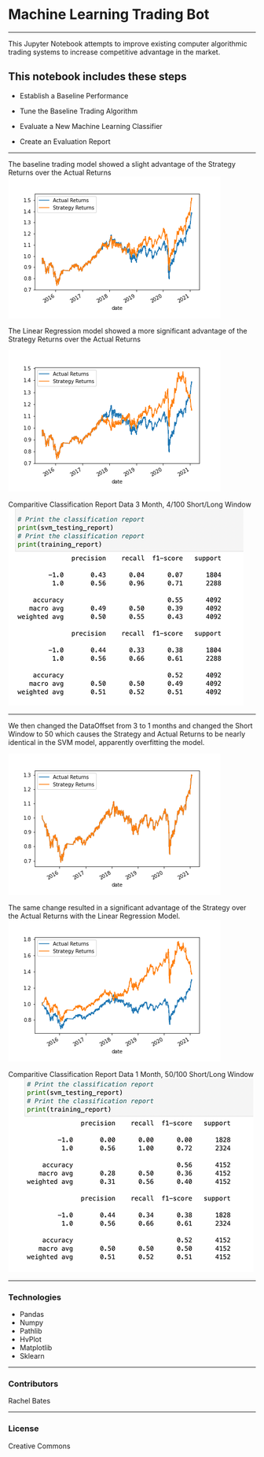 # Machine Learning Trading Bot

---
This Jupyter Notebook attempts to improve existing computer algorithmic trading systems to increase competitive advantage in the market. 

## This notebook includes these steps

* Establish a Baseline Performance

* Tune the Baseline Trading Algorithm

* Evaluate a New Machine Learning Classifier

* Create an Evaluation Report

---

The baseline trading model showed a slight advantage of the Strategy Returns over the Actual Returns<br>
![SVM Model with a 3 Month DataOffset and 4/100 Short/Long Window](Images/SVCreturns_4_100_3m.png)<br>


The Linear Regression model showed a more significant advantage of the Strategy Returns over the Actual Returns<br>

![LinearRegression Model with a 3 Month DataOffset and 4/100 Short/Long Window](Images/LR_3m_returns.png)<br>


Comparitive Classification Report Data 3 Month, 4/100 Short/Long Window<br>
![Comparitive Classification Report Data](Images/Classification_4_100_3m.png)<br>


---

We then changed the DataOffset from 3 to 1 months and changed the Short Window to 50 which causes the Strategy and Actual Returns to be nearly identical in the SVM model, apparently overfitting the model.<br>

![SVM Model with a 1 Month DataOffset and 50/100 Short/Long Window](Images/SVCreturns_50_100_1m.png)<br>

The same change resulted in a significant advantage of the Strategy over the Actual Returns with the Linear Regression Model.<br>
![LinearRegression Model with a 1 Month DataOffset and a 50/100 Short/Long Window](Images/LR_1m_returns.png)<br>

Comparitive Classification Report Data 1 Month, 50/100 Short/Long Window<br>
![Comparitive Classification Report Data](Images/Classification_50_100_1m.png)<br>

---
### Technologies

* Pandas
* Numpy
* Pathlib 
* HvPlot
* Matplotlib
* Sklearn

---
### Contributors
Rachel Bates

---
### License
Creative Commons
